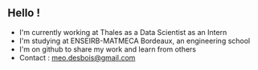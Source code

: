## Hello !

- I'm currently working at Thales as a Data Scientist as an Intern
- I'm studying at ENSEIRB-MATMECA Bordeaux, an engineering school
- I'm on github to share my work and learn from others
- Contact : meo.desbois@gmail.com
